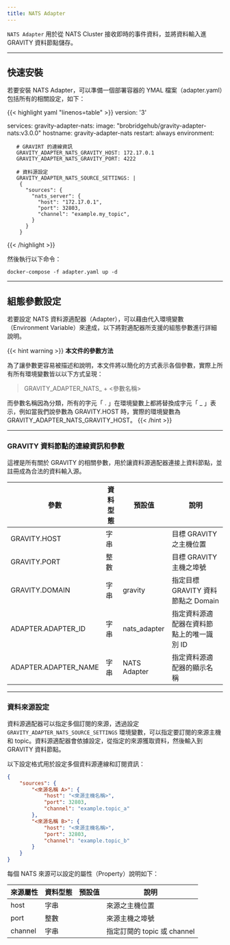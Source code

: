 ```yaml
---
title: NATS Adapter
---
```


`NATS Adapter` 用於從 NATS Cluster 接收即時的事件資料，並將資料輸入進 GRAVITY 資料節點儲存。

---

## 快速安裝

若要安裝 NATS Adapter，可以準備一個部署容器的 YMAL 檔案（adapter.yaml）包括所有的相關設定，如下：

{{< highlight yaml "linenos=table" >}}
version: '3'

services:
   gravity-adapter-nats:
     image: "brobridgehub/gravity-adapter-nats:v3.0.0"
     hostname: gravity-adapter-nats
     restart: always
     environment:

       # GRAVIRT 的連線資訊
       GRAVITY_ADAPTER_NATS_GRAVITY_HOST: 172.17.0.1
       GRAVITY_ADAPTER_NATS_GRAVITY_PORT: 4222

       # 資料源設定
       GRAVITY_ADAPTER_NATS_SOURCE_SETTINGS: |  
        {
          "sources": {
            "nats_server": {
              "host": "172.17.0.1",
              "port": 32803,
              "channel": "example.my_topic",
            }
          }
        }
{{< /highlight >}}

然後執行以下命令：

```shell
docker-compose -f adapter.yaml up -d
```

---

## 組態參數設定

若要設定 NATS 資料源適配器（Adapter），可以藉由代入環境變數（Environment Variable）來達成，以下將對適配器所支援的組態參數進行詳細說明。

{{< hint warning >}}
**本文件的參數方法**

為了讓參數更容易被描述和說明，本文件將以簡化的方式表示各個參數，實際上所有所有環境變數皆以以下方式呈現：

> GRAVITY_ADAPTER_NATS_ + <參數名稱>

而參數名稱因為分類，所有的字元「 . 」在環境變數上都將替換成字元「 _ 」表示，例如當我們說參數為 GRAVITY.HOST 時，實際的環境變數為 GRAVITY_ADAPTER_NATS_GRAVITY_HOST。
{{< /hint >}}

---

### GRAVITY 資料節點的連線資訊和參數

這裡是所有關於 GRAVITY 的相關參數，用於讓資料源適配器連接上資料節點，並註冊成為合法的資料輸入源。

參數						| 資料型態	| 預設值				| 說明
---							| ---		| ---					| ---
GRAVITY.HOST				| 字串		|						| 目標 GRAVITY 之主機位置
GRAVITY.PORT				| 整數		|						| 目標 GRAVITY 主機之埠號
GRAVITY.DOMAIN				| 字串		| gravity				| 指定目標 GRAVITY 資料節點之 Domain
ADAPTER.ADAPTER_ID			| 字串		| nats_adapter			| 指定資料源適配器在資料節點上的唯一識別 ID
ADAPTER.ADAPTER_NAME		| 字串		| NATS Adapter			| 指定資料源適配器的顯示名稱

---

### 資料來源設定

資料源適配器可以指定多個訂閱的來源，透過設定 `GRAVITY_ADAPTER_NATS_SOURCE_SETTINGS` 環境變數，可以指定要訂閱的來源主機 和 topic。資料源適配器會依據設定，從指定的來源獲取資料，然後輸入到 GRAVITY 資料節點。

以下設定格式用於設定多個資料源連線和訂閱資訊：

```json
{
	"sources": {
		"<來源名稱 A>": {
			"host": "<來源主機名稱>",
			"port": 32803,
			"channel": "example.topic_a"
		},
		"<來源名稱 B>": {
			"host": "<來源主機名稱>",
			"port": 32803,
			"channel": "example.topic_b"
		}
	}
}
```

每個 NATS 來源可以設定的屬性（Property）說明如下：

來源屬性 					| 資料型態	| 預設值				| 說明
---							| ---		| ---					| ---
host						| 字串		|						| 來源之主機位置
port						| 整數		|						| 來源主機之埠號
channel						| 字串		|						| 指定訂閱的 topic 或 channel
